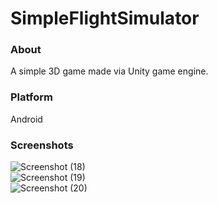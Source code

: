 # SimpleFlightSimulator  
### About  
A simple 3D game made via Unity game engine.  
### Platform  
Android  
### Screenshots
![Screenshot (18)](https://user-images.githubusercontent.com/55059378/94861605-5e4bc300-046a-11eb-8bf7-594efd236138.png)  
![Screenshot (19)](https://user-images.githubusercontent.com/55059378/94861624-6572d100-046a-11eb-8634-411c64631a65.png)  
![Screenshot (20)](https://user-images.githubusercontent.com/55059378/94861627-66a3fe00-046a-11eb-84f0-0076f687f36c.png)  


